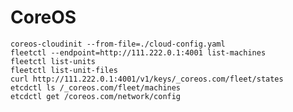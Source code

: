 <!-- -*- coding: utf-8-unix; -*-
     Danil Kutkevich's reference cards <http://kutkevich.org/rc>.
     Copyright (C) 2015 Danil Kutkevich <danil@kutkevich.org>

     This reference cards is licensed under the Creative Commons
     Attribution-Share Alike 3.0 Unported License. To view a copy of this
     license, see the COPYING file or visit
     <http://creativecommons.org/licenses/by-sa/3.0/> or send a letter to
     Creative Commons, 171 Second Street, Suite 300, San Francisco,
     California, 94105, USA. -->


CoreOS
======

    coreos-cloudinit --from-file=./cloud-config.yaml
    fleetctl --endpoint=http://111.222.0.1:4001 list-machines
    fleetctl list-units
    fleetctl list-unit-files
    curl http://111.222.0.1:4001/v1/keys/_coreos.com/fleet/states
    etcdctl ls /_coreos.com/fleet/machines
    etcdctl get /coreos.com/network/config
